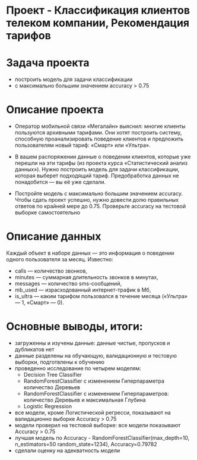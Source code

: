 ﻿# Проект - Классификация клиентов телеком компании, Рекомендация тарифов

# Задача проекта
- построить модель для задачи классификации
- с максимально большим значением accuracy > 0.75

# Описание проекта
- Оператор мобильной связи «Мегалайн» выяснил: многие клиенты пользуются архивными тарифами. Они хотят построить систему, способную проанализировать поведение клиентов и предложить пользователям новый тариф: «Смарт» или «Ультра».

- В вашем распоряжении данные о поведении клиентов, которые уже перешли на эти тарифы (из проекта курса «Статистический анализ данных»). Нужно построить модель для задачи классификации, которая выберет подходящий тариф. Предобработка данных не понадобится — вы её уже сделали.

- Постройте модель с максимально большим значением accuracy. Чтобы сдать проект успешно, нужно довести долю правильных ответов по крайней мере до 0.75. Проверьте accuracy на тестовой выборке самостоятельно

# Описание данных
Каждый объект в наборе данных — это информация о поведении одного пользователя за месяц. Известно:
- calls — количество звонков,
- minutes — суммарная длительность звонков в минутах,
- messages — количество sms-сообщений,
- mb_used — израсходованный интернет-трафик в Мб,
- is_ultra — каким тарифом пользовался в течение месяца («Ультра» — 1, «Смарт» — 0).

# Основные выводы, итоги:

- загруженны и изучены данные: данные чистые, пропусков и дубликатов нет
- данные разделены на обучающую, валидационную и тестовую выборки, подготвлены к обучению
- проведенно исследование по четырем моделям: 
    - Decision Tree Classifier
    - RandomForestClassifier с изменением Гиперпараметра количество Деревьев
    - RandomForestClassifier с изменением Гиперпараметров: количество Деревьев и максимальная Глубина
    - Logistic Regression
- все модели, кроме Логистической регресси, показывают на валидационно выборке Accuracy > 0.75
- модели проверил на тестовой выборке: все модели показывают Accuracy > 0.75
- лучшая модель по Accuracy - RandomForestClassifier(max_depth=10, n_estimators=50 random_state=1234), Accuracy=0.79782
- сделали оценку на адекватность модели
